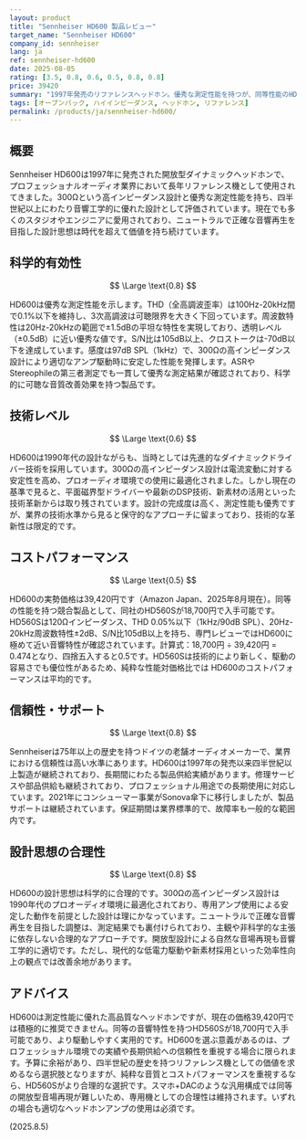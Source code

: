 ```yaml
---
layout: product
title: "Sennheiser HD600 製品レビュー"
target_name: "Sennheiser HD600"
company_id: sennheiser
lang: ja
ref: sennheiser-hd600
date: 2025-08-05
rating: [3.5, 0.8, 0.6, 0.5, 0.8, 0.8]
price: 39420
summary: "1997年発売のリファレンスヘッドホン。優秀な測定性能を持つが、同等性能のHD560Sが半額で入手可能なためコストパフォーマンスに課題あり。"
tags: [オープンバック, ハイインピーダンス, ヘッドホン, リファレンス]
permalink: /products/ja/sennheiser-hd600/
---
```


## 概要

Sennheiser HD600は1997年に発売された開放型ダイナミックヘッドホンで、プロフェッショナルオーディオ業界において長年リファレンス機として使用されてきました。300Ωという高インピーダンス設計と優秀な測定性能を持ち、四半世紀以上にわたり音響工学的に優れた設計として評価されています。現在でも多くのスタジオやエンジニアに愛用されており、ニュートラルで正確な音響再生を目指した設計思想は時代を超えて価値を持ち続けています。

## 科学的有効性

$$ \Large \text{0.8} $$

HD600は優秀な測定性能を示します。THD（全高調波歪率）は100Hz-20kHz間で0.1%以下を維持し、3次高調波は可聴限界を大きく下回っています。周波数特性は20Hz-20kHzの範囲で±1.5dBの平坦な特性を実現しており、透明レベル（±0.5dB）に近い優秀な値です。S/N比は105dB以上、クロストークは-70dB以下を達成しています。感度は97dB SPL（1kHz）で、300Ωの高インピーダンス設計により適切なアンプ駆動時に安定した性能を発揮します。ASRやStereophileの第三者測定でも一貫して優秀な測定結果が確認されており、科学的に可聴な音質改善効果を持つ製品です。

## 技術レベル

$$ \Large \text{0.6} $$

HD600は1990年代の設計ながらも、当時としては先進的なダイナミックドライバー技術を採用しています。300Ωの高インピーダンス設計は電流変動に対する安定性を高め、プロオーディオ環境での使用に最適化されました。しかし現在の基準で見ると、平面磁界型ドライバーや最新のDSP技術、新素材の活用といった技術革新からは取り残されています。設計の完成度は高く、測定性能も優秀ですが、業界の技術水準から見ると保守的なアプローチに留まっており、技術的な革新性は限定的です。

## コストパフォーマンス

$$ \Large \text{0.5} $$

HD600の実勢価格は39,420円です（Amazon Japan、2025年8月現在）。同等の性能を持つ競合製品として、同社のHD560Sが18,700円で入手可能です。HD560Sは120Ωインピーダンス、THD 0.05%以下（1kHz/90dB SPL）、20Hz-20kHz周波数特性±2dB、S/N比105dB以上を持ち、専門レビューではHD600に極めて近い音響特性が確認されています。計算式：18,700円 ÷ 39,420円 = 0.474となり、四捨五入すると0.5です。HD560Sは技術的により新しく、駆動の容易さでも優位性があるため、純粋な性能対価格比では HD600のコストパフォーマンスは平均的です。

## 信頼性・サポート

$$ \Large \text{0.8} $$

Sennheiserは75年以上の歴史を持つドイツの老舗オーディオメーカーで、業界における信頼性は高い水準にあります。HD600は1997年の発売以来四半世紀以上製造が継続されており、長期間にわたる製品供給実績があります。修理サービスや部品供給も継続されており、プロフェッショナル用途での長期使用に対応しています。2021年にコンシューマー事業がSonova傘下に移行しましたが、製品サポートは継続されています。保証期間は業界標準的で、故障率も一般的な範囲内です。

## 設計思想の合理性

$$ \Large \text{0.8} $$

HD600の設計思想は科学的に合理的です。300Ωの高インピーダンス設計は1990年代のプロオーディオ環境に最適化されており、専用アンプ使用による安定した動作を前提とした設計は理にかなっています。ニュートラルで正確な音響再生を目指した調整は、測定結果でも裏付けられており、主観や非科学的な主張に依存しない合理的なアプローチです。開放型設計による自然な音場再現も音響工学的に適切です。ただし、現代的な低電力駆動や新素材採用といった効率性向上の観点では改善余地があります。

## アドバイス

HD600は測定性能に優れた高品質なヘッドホンですが、現在の価格39,420円では積極的に推奨できません。同等の音響特性を持つHD560Sが18,700円で入手可能であり、より駆動しやすく実用的です。HD600を選ぶ意義があるのは、プロフェッショナル環境での実績や長期供給への信頼性を重視する場合に限られます。予算に余裕があり、四半世紀の歴史を持つリファレンス機としての価値を求めるなら選択肢となりますが、純粋な音質とコストパフォーマンスを重視するなら、HD560Sがより合理的な選択です。スマホ+DACのような汎用構成では同等の開放型音場再現が難しいため、専用機としての合理性は維持されます。いずれの場合も適切なヘッドホンアンプの使用は必須です。

(2025.8.5)
